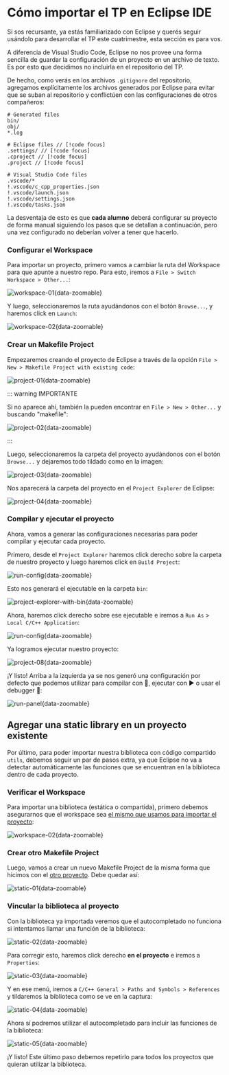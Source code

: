 # Cómo importar el TP en Eclipse IDE

Si sos recursante, ya estás familiarizado con Eclipse y querés seguir usándolo
para desarrollar el TP este cuatrimestre, esta sección es para vos.

A diferencia de Visual Studio Code, Eclipse no nos provee una forma sencilla de
guardar la configuración de un proyecto en un archivo de texto. Es por esto que
decidimos no incluirla en el repositorio del TP.

De hecho, como verás en los archivos `.gitignore` del repositorio, agregamos
explícitamente los archivos generados por Eclipse para evitar que se suban al
repositorio y conflictúen con las configuraciones de otros compañeros:

```txt:line-numbers
# Generated files
bin/
obj/
*.log

# Eclipse files // [!code focus]
.settings/ // [!code focus]
.cproject // [!code focus]
.project // [!code focus]

# Visual Studio Code files
.vscode/*
!.vscode/c_cpp_properties.json
!.vscode/launch.json
!.vscode/settings.json
!.vscode/tasks.json
```

La desventaja de esto es que **cada alumno** deberá configurar su proyecto de
forma manual siguiendo los pasos que se detallan a continuación, pero una vez
configurado no deberían volver a tener que hacerlo.


### Configurar el Workspace

Para importar un proyecto, primero vamos a cambiar la ruta del Workspace para
que apunte a nuestro repo. Para esto, iremos a
`File > Switch Workspace > Other...`:

![workspace-01](/img/guias/herramientas/eclipse/switch-workspace.png){data-zoomable}

Y luego, seleccionaremos la ruta ayudándonos con el botón `Browse...`, y haremos
click en `Launch`:

![workspace-02](/img/guias/herramientas/eclipse/select-workspace-folder.png){data-zoomable}

### Crear un Makefile Project

Empezaremos creando el proyecto de Eclipse a través de la opción
`File > New > Makefile Project with existing code`:

![project-01](/img/guias/herramientas/eclipse/file-new-makefile-project.png){data-zoomable}

::: warning IMPORTANTE

Si no aparece ahí, también la pueden encontrar en
`File > New > Other...` y buscando "makefile":

![project-02](/img/guias/herramientas/eclipse/select-a-wizard.png){data-zoomable}

:::

Luego, seleccionaremos la carpeta del proyecto ayudándonos con el botón
`Browse...` y dejaremos todo tildado como en la imagen:

![project-03](/img/guias/herramientas/eclipse/import-existing-code.png){data-zoomable}

Nos aparecerá la carpeta del proyecto en el `Project Explorer` de Eclipse:

![project-04](/img/guias/herramientas/eclipse/project-explorer.png){data-zoomable}

### Compilar y ejecutar el proyecto

Ahora, vamos a generar las configuraciones necesarias para poder compilar
y ejecutar cada proyecto.

Primero, desde el `Project Explorer` haremos click derecho sobre la carpeta de
nuestro proyecto y luego haremos click en `Build Project`:

![run-config](/img/guias/herramientas/eclipse/build-project.png){data-zoomable}

Esto nos generará el ejecutable en la carpeta `bin`:

![project-explorer-with-bin](/img/guias/herramientas/eclipse/project-explorer-with-bin.png){data-zoomable}

Ahora, haremos click derecho sobre ese ejecutable e iremos a `Run As` >
`Local C/C++ Application`:

![run-config](/img/guias/herramientas/eclipse/run-as-local-c-cpp-application.png){data-zoomable}

 Ya logramos ejecutar nuestro proyecto:

![project-08](/img/guias/herramientas/eclipse/run-console.png){data-zoomable}

¡Y listo! Arriba a la izquierda ya se nos generó una configuración por defecto
que podemos utilizar para compilar con :hammer:, ejecutar con :arrow_forward: o
usar el debugger :bug::

![run-panel](/img/guias/herramientas/eclipse/run-panel.png){data-zoomable}

## Agregar una static library en un proyecto existente

Por último, para poder importar nuestra biblioteca con código compartido
`utils`, debemos seguir un par de pasos extra, ya que Eclipse no va a detectar
automáticamente las funciones que se encuentran en la biblioteca dentro de
cada proyecto.


### Verificar el Workspace

Para importar una biblioteca (estática o compartida), primero debemos
asegurarnos que el workspace sea
[el mismo que usamos para importar el proyecto](#configurar-el-workspace):

![workspace-02](/img/guias/herramientas/eclipse/select-workspace-folder.png){data-zoomable}

### Crear otro Makefile Project

Luego, vamos a crear un nuevo Makefile Project de la misma forma que hicimos con
el [otro proyecto](#crear-un-makefile-project). Debe quedar así:

![static-01](/img/guias/herramientas/eclipse/project-explorer-with-utils.png){data-zoomable}

### Vincular la biblioteca al proyecto

Con la biblioteca ya importada veremos que el autocompletado no funciona si
intentamos llamar una función de la biblioteca:

![static-02](/img/guias/herramientas/eclipse/hello-world-not-working.png){data-zoomable}

Para corregir esto, haremos click derecho **en el proyecto** e iremos a
`Properties`:

![static-03](/img/guias/herramientas/eclipse/properties.png){data-zoomable}

Y en ese menú, iremos a `C/C++ General > Paths and Symbols > References` y
tildaremos la biblioteca como se ve en la captura:

![static-04](/img/guias/herramientas/eclipse/paths-and-symbols-references.png){data-zoomable}

Ahora sí podremos utilizar el autocompletado para incluir las funciones de la
biblioteca:

![static-05](/img/guias/herramientas/eclipse/hello-world-working.png){data-zoomable}

¡Y listo! Este último paso debemos repetirlo para todos los proyectos que
quieran utilizar la biblioteca.

